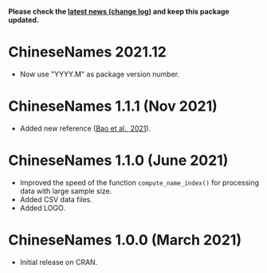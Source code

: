 **Please check the [latest news (change log)](https://psychbruce.github.io/bruceR/news/index.html) and keep this package updated.**

# ChineseNames 2021.12

-   Now use "YYYY.M" as package version number.

# ChineseNames 1.1.1 (Nov 2021)

-   Added new reference ([Bao et al., 2021](https://doi.org/10.3389/fpsyg.2021.731244)).

# ChineseNames 1.1.0 (June 2021)

-   Improved the speed of the function `compute_name_index()` for processing data with large sample size.
-   Added CSV data files.
-   Added LOGO.

# ChineseNames 1.0.0 (March 2021)

-   Initial release on CRAN.
